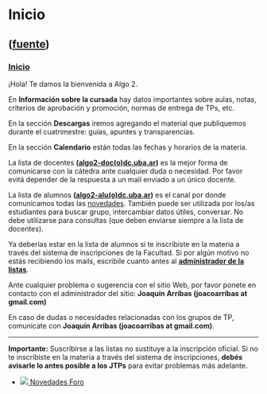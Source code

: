 # Inicio
([fuente](https://campus.exactas.uba.ar/course/view.php?id=989))
---
### [Inicio](https://campus.exactas.uba.ar/course/view.php?id=989&section=0)

¡Hola! Te damos la bienvenida a Algo 2.

En **Información sobre la cursada** hay datos importantes sobre aulas, notas,
criterios de aprobación y promoción, normas de entrega de TPs, etc.

En la sección **Descargas** iremos agregando el material que publiquemos
durante el cuatrimestre: guías, apuntes y transparencias.

En la sección **Calendario** están todas las fechas y horarios de la materia.

La lista de docentes
**([algo2-doc(o)dc.uba.ar](mailto:algo2-docARROBAdc.uba.ar))** es la mejor
forma de comunicarse con la cátedra ante cualquier duda o necesidad. Por favor
evitá depender de la respuesta a un mail enviado a un único docente.

La lista de alumnos
**([algo2-alu(o)dc.uba.ar](mailto:algo2-aluARROBAdc.uba.ar))** es el canal por
donde comunicamos todas las
[novedades](https://campus.exactas.uba.ar/mod/forum/view.php?id=51866
"Novedades"). También puede ser utilizada por los/as estudiantes para buscar
grupo, intercambiar datos útiles, conversar. No debe utilizarse para consultas
(que deben enviarse siempre a la lista de docentes).

Ya deberías estar en la lista de alumnos si te inscribiste en la materia a
través del sistema de inscripciones de la Facultad. Si por algún motivo no
estás recibiendo los mails, escribile cuanto antes al **[administrador de la
listas](mailto:algo2-alu-owner@dc.uba.ar?SUBJECT=SUSCRIBIRME%20A%20AED2)**.

Ante cualquier problema o sugerencia con el sitio Web, por favor ponete en
contacto con el administrador del sitio: **Joaquín Arribas (joacoarribas at
gmail.com)**

En caso de dudas o necesidades relacionadas con los grupos de TP, comunicate
con **Joaquín Arribas (joacoarribas at gmail.com)**.

****

**Importante:** Suscribirse a las listas no sustituye a la inscripción
oficial. Si no te inscribiste en la materia a través del sistema de
inscripciones, **debés avisarle lo antes posible a los JTPs** para evitar
problemas más adelante.

  - [![ ](https://campus.exactas.uba.ar/theme/image.php/aardvark/forum/1524752928/icon) Novedades Foro](https://campus.exactas.uba.ar/mod/forum/view.php?id=51866)

